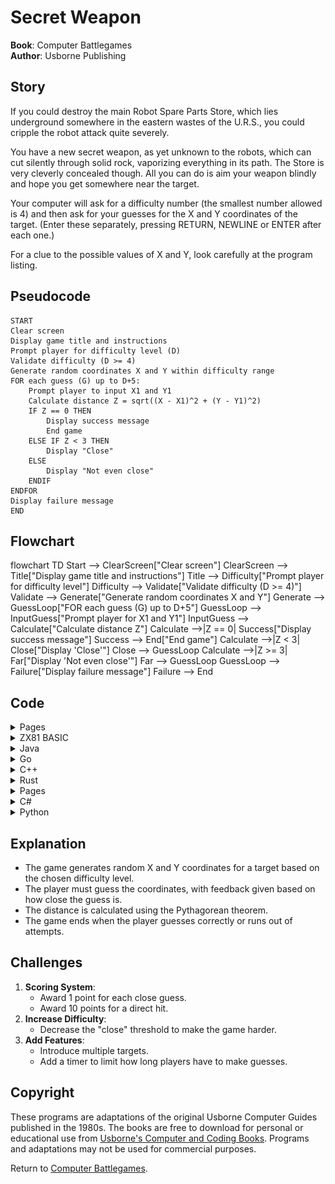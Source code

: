 # Secret Weapon

**Book**: Computer Battlegames  
**Author**: Usborne Publishing

## Story

If you could destroy the main Robot Spare Parts Store, which lies underground somewhere in the eastern wastes of the U.R.S., you could cripple the robot attack quite severely.

You have a new secret weapon, as yet unknown to the robots, which can cut silently through solid rock, vaporizing everything in its path. The Store is very cleverly concealed though. All you can do is aim your weapon blindly and hope you get somewhere near the target.

Your computer will ask for a difficulty number (the smallest number allowed is 4) and then ask for your guesses for the X and Y coordinates of the target. (Enter these separately, pressing RETURN, NEWLINE or ENTER after each one.)

For a clue to the possible values of X and Y, look carefully at the program listing.

## Pseudocode

```plaintext
START
Clear screen
Display game title and instructions
Prompt player for difficulty level (D)
Validate difficulty (D >= 4)
Generate random coordinates X and Y within difficulty range
FOR each guess (G) up to D+5:
    Prompt player to input X1 and Y1
    Calculate distance Z = sqrt((X - X1)^2 + (Y - Y1)^2)
    IF Z == 0 THEN
        Display success message
        End game
    ELSE IF Z < 3 THEN
        Display "Close"
    ELSE
        Display "Not even close"
    ENDIF
ENDFOR
Display failure message
END
```

## Flowchart

<div class="mermaid">
flowchart TD
    Start --> ClearScreen["Clear screen"]
    ClearScreen --> Title["Display game title and instructions"]
    Title --> Difficulty["Prompt player for difficulty level"]
    Difficulty --> Validate["Validate difficulty (D >= 4)"]
    Validate --> Generate["Generate random coordinates X and Y"]
    Generate --> GuessLoop["FOR each guess (G) up to D+5"]
    GuessLoop --> InputGuess["Prompt player for X1 and Y1"]
    InputGuess --> Calculate["Calculate distance Z"]
    Calculate -->|Z == 0| Success["Display success message"]
    Success --> End["End game"]
    Calculate -->|Z < 3| Close["Display 'Close'"]
    Close --> GuessLoop
    Calculate -->|Z >= 3| Far["Display 'Not even close'"]
    Far --> GuessLoop
    GuessLoop --> Failure["Display failure message"]
    Failure --> End
</div>

## Code

<details>
<summary>Pages</summary>

![Page 1](./img/Usborne-Computer_Battlegames16.png)  
![Page 2](./img/Usborne-Computer_Battlegames17.png)

</details>

<details>
<summary>ZX81 BASIC</summary>

```basic
10 CLS
20 PRINT "SECRET WEAPON"
30 PRINT "ENTER DIFFICULTY "
40 INPUT D
50 IF D<4 THEN GOTO 30
60 LET X=INT(RND*D+1)
70 LET Y=INT(RND*D+1)
80 FOR G=1 TO D+5
90 PRINT "GUESSES FOR X AND Y"
100 INPUT X1
110 INPUT Y1
120 LET Z=SQR((X-X1)*(X-X1)+(Y-Y1)*(Y-Y1))
130 IF Z=0 THEN GOTO 200
140 IF Z<3 THEN PRINT "CLOSE"
150 IF Z>3 THEN PRINT "NOT EVEN CLOSE"
160 NEXT G
170 PRINT "THE ROBOTS HAVE SEEN"
180 PRINT "YOU - AGGHHHH....."
190 PRINT
200 PRINT "YOU DESTROYED IT IN"
210 PRINT G; " GOES"
220 STOP
```

</details>

<details>
<summary>Java</summary>

```java
import java.util.Scanner;
import java.util.Random;

public class SecretWeapon {
    public static void main(String[] args) {
        Scanner scanner = new Scanner(System.in);
        Random random = new Random();

        System.out.println("SECRET WEAPON");
        int difficulty = 0;

        while (difficulty < 4) {
            System.out.print("ENTER DIFFICULTY (minimum 4): ");
            difficulty = scanner.nextInt();
        }

        int targetX = random.nextInt(difficulty) + 1;
        int targetY = random.nextInt(difficulty) + 1;

        for (int g = 1; g <= difficulty + 5; g++) {
            System.out.print("GUESS X: ");
            int guessX = scanner.nextInt();

            System.out.print("GUESS Y: ");
            int guessY = scanner.nextInt();

            double distance = Math.sqrt(Math.pow(targetX - guessX, 2) + Math.pow(targetY - guessY, 2));

            if (distance == 0) {
                System.out.println("YOU DESTROYED IT IN " + g + " GOES!");
                return;
            } else if (distance < 3) {
                System.out.println("CLOSE");
            } else {
                System.out.println("NOT EVEN CLOSE");
            }
        }

        System.out.println("THE ROBOTS HAVE SEEN YOU - AGGHHHH.....");
    }
}
```

</details>

<details>
<summary>Go</summary>

```go
package main

import (
	"fmt"
	"math"
	"math/rand"
	"time"
)

func main() {
	rand.Seed(time.Now().UnixNano())
	fmt.Println("SECRET WEAPON")

	var difficulty int
	for difficulty < 4 {
		fmt.Print("ENTER DIFFICULTY (minimum 4): ")
		fmt.Scan(&difficulty)
	}

	targetX := rand.Intn(difficulty) + 1
	targetY := rand.Intn(difficulty) + 1

	for g := 1; g <= difficulty+5; g++ {
		var guessX, guessY int
		fmt.Print("GUESS X: ")
		fmt.Scan(&guessX)
		fmt.Print("GUESS Y: ")
		fmt.Scan(&guessY)

		distance := math.Sqrt(math.Pow(float64(targetX-guessX), 2) + math.Pow(float64(targetY-guessY), 2))

		if distance == 0 {
			fmt.Printf("YOU DESTROYED IT IN %d GOES!
", g)
			return
		} else if distance < 3 {
			fmt.Println("CLOSE")
		} else {
			fmt.Println("NOT EVEN CLOSE")
		}
	}

	fmt.Println("THE ROBOTS HAVE SEEN YOU - AGGHHHH.....")
}
```

</details>

<details>
<summary>C++</summary>

```cpp
#include <iostream>
#include <cmath>
#include <cstdlib>
#include <ctime>

int main() {
    std::cout << "SECRET WEAPON" << std::endl;

    int difficulty = 0;
    while (difficulty < 4) {
        std::cout << "ENTER DIFFICULTY (minimum 4): ";
        std::cin >> difficulty;
    }

    srand(time(0));
    int targetX = rand() % difficulty + 1;
    int targetY = rand() % difficulty + 1;

    for (int g = 1; g <= difficulty + 5; g++) {
        int guessX, guessY;
        std::cout << "GUESS X: ";
        std::cin >> guessX;
        std::cout << "GUESS Y: ";
        std::cin >> guessY;

        double distance = std::sqrt(std::pow(targetX - guessX, 2) + std::pow(targetY - guessY, 2));

        if (distance == 0) {
            std::cout << "YOU DESTROYED IT IN " << g << " GOES!" << std::endl;
            return 0;
        } else if (distance < 3) {
            std::cout << "CLOSE" << std::endl;
        } else {
            std::cout << "NOT EVEN CLOSE" << std::endl;
        }
    }

    std::cout << "THE ROBOTS HAVE SEEN YOU - AGGHHHH....." << std::endl;
    return 0;
}
```

</details>

<details>
<summary>Rust</summary>

```rust
use std::io;
use rand::Rng;
use std::f64;

fn main() {
    println!("SECRET WEAPON");

    let mut difficulty = 0;
    while difficulty < 4 {
        println!("ENTER DIFFICULTY (minimum 4): ");
        let mut input = String::new();
        io::stdin().read_line(&mut input).unwrap();
        difficulty = input.trim().parse().unwrap_or(0);
    }

    let target_x = rand::thread_rng().gen_range(1..=difficulty);
    let target_y = rand::thread_rng().gen_range(1..=difficulty);

    for g in 1..=difficulty + 5 {
        println!("GUESS X: ");
        let mut input_x = String::new();
        io::stdin().read_line(&mut input_x).unwrap();
        let guess_x: i32 = input_x.trim().parse().unwrap();

        println!("GUESS Y: ");
        let mut input_y = String::new();
        io::stdin().read_line(&mut input_y).unwrap();
        let guess_y: i32 = input_y.trim().parse().unwrap();

        let distance = ((target_x - guess_x).pow(2) + (target_y - guess_y).pow(2)) as f64;

        if distance == 0.0 {
            println!("YOU DESTROYED IT IN {} GOES!", g);
            return;
        } else if distance < 9.0 {
            println!("CLOSE");
        } else {
            println!("NOT EVEN CLOSE");
        }
    }

    println!("THE ROBOTS HAVE SEEN YOU - AGGHHHH.....");
}
```

</details>

<details>
<summary>Pages</summary>

![Secret Weapon - Page 1](./img/Usborne-Computer_Battlegames16.png)  
![Secret Weapon - Page 2](./img/Usborne-Computer_Battlegames17.png)

</details>

<details>
<summary>C#</summary>

```csharp
using System;

class Program
{
    static void Main()
    {
        Console.Clear();
        Console.WriteLine("SECRET WEAPON");
        Console.WriteLine("ENTER DIFFICULTY (minimum 4):");

        int difficulty;
        do
        {
            if (!int.TryParse(Console.ReadLine(), out difficulty) || difficulty < 4)
            {
                Console.WriteLine("Invalid input. Enter a number >= 4:");
            }
        } while (difficulty < 4);

        Random rand = new Random();
        int targetX = rand.Next(1, difficulty + 1);
        int targetY = rand.Next(1, difficulty + 1);

        for (int g = 1; g <= difficulty + 5; g++)
        {
            Console.WriteLine("GUESS X:");
            int guessX = int.Parse(Console.ReadLine());

            Console.WriteLine("GUESS Y:");
            int guessY = int.Parse(Console.ReadLine());

            double distance = Math.Sqrt(Math.Pow(targetX - guessX, 2) + Math.Pow(targetY - guessY, 2));

            if (distance == 0)
            {
                Console.WriteLine($"YOU DESTROYED IT IN {g} GOES!");
                return;
            }
            else if (distance < 3)
            {
                Console.WriteLine("CLOSE");
            }
            else
            {
                Console.WriteLine("NOT EVEN CLOSE");
            }
        }

        Console.WriteLine("THE ROBOTS HAVE SEEN YOU - AGGHHHH.....");
    }
}
```

</details>

<details>
<summary>Python</summary>

```python
import math
import random

def main():
    print("SECRET WEAPON")
    difficulty = 0

    while difficulty < 4:
        try:
            difficulty = int(input("ENTER DIFFICULTY (minimum 4): "))
        except ValueError:
            pass

    target_x = random.randint(1, difficulty)
    target_y = random.randint(1, difficulty)

    for g in range(1, difficulty + 6):
        guess_x = int(input("GUESS X: "))
        guess_y = int(input("GUESS Y: "))

        distance = math.sqrt((target_x - guess_x) ** 2 + (target_y - guess_y) ** 2)

        if distance == 0:
            print(f"YOU DESTROYED IT IN {g} GOES!")
            return
        elif distance < 3:
            print("CLOSE")
        else:
            print("NOT EVEN CLOSE")

    print("THE ROBOTS HAVE SEEN YOU - AGGHHHH.....")

if __name__ == "__main__":
    main()
```

</details>

## Explanation

- The game generates random X and Y coordinates for a target based on the chosen difficulty level.
- The player must guess the coordinates, with feedback given based on how close the guess is.
- The distance is calculated using the Pythagorean theorem.
- The game ends when the player guesses correctly or runs out of attempts.

## Challenges

1. **Scoring System**:
   - Award 1 point for each close guess.
   - Award 10 points for a direct hit.
2. **Increase Difficulty**:
   - Decrease the "close" threshold to make the game harder.
3. **Add Features**:
   - Introduce multiple targets.
   - Add a timer to limit how long players have to make guesses.

## Copyright

These programs are adaptations of the original Usborne Computer Guides published in the 1980s. The books are free to download for personal or educational use from [Usborne's Computer and Coding Books](https://usborne.com/row/books/computer-and-coding-books). Programs and adaptations may not be used for commercial purposes.

Return to [Computer Battlegames](./readme.md).

